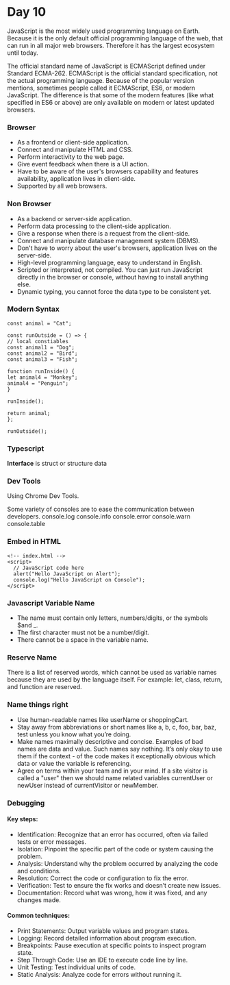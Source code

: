 # Day 10

JavaScript is the most widely used programming language on Earth. Because it is the only default official programming language of the web, that can run in all major web browsers. Therefore it has the largest ecosystem until today.

The official standard name of JavaScript is ECMAScript defined under Standard ECMA-262. ECMAScript is the official standard specification, not the actual programming language. Because of the popular version mentions, sometimes people called it ECMAScript, ES6, or modern JavaScript. The difference is that some of the modern features (like what specified in ES6 or above) are only available on modern or latest updated browsers.

### Browser

- As a frontend or client-side application.
- Connect and manipulate HTML and CSS.
- Perform interactivity to the web page.
- Give event feedback when there is a UI action.
- Have to be aware of the user's browsers capability and features availability, application lives in client-side.
- Supported by all web browsers.

### Non Browser

- As a backend or server-side application.
- Perform data processing to the client-side application.
- Give a response when there is a request from the client-side.
- Connect and manipulate database management system (DBMS).
- Don't have to worry about the user's browsers, application lives on the server-side.
- High-level programming language, easy to understand in English.
- Scripted or interpreted, not compiled. You can just run JavaScript directly in the browser or console, without having to install anything else.
- Dynamic typing, you cannot force the data type to be consistent yet.

### Modern Syntax

```
const animal = "Cat";

const runOutside = () => {
// local constiables
const animal1 = "Dog";
const animal2 = "Bird";
const animal3 = "Fish";

function runInside() {
let animal4 = "Monkey";
animal4 = "Penguin";
}

runInside();

return animal;
};

runOutside();
```

### Typescript

**Interface** is struct or structure data

### Dev Tools

Using Chrome Dev Tools.

Some variety of consoles are to ease the communication between developers.
console.log
console.info
console.error
console.warn
console.table

### Embed in HTML

```
<!-- index.html -->
<script>
  // JavaScript code here
  alert("Hello JavaScript on Alert");
  console.log("Hello JavaScript on Console");
</script>
```

### Javascript Variable Name

- The name must contain only letters, numbers/digits, or the symbols $and \_.
- The first character must not be a number/digit.
- There cannot be a space in the variable name.

### Reserve Name

There is a list of reserved words, which cannot be used as variable names because they are used by the language itself.
For example: let, class, return, and function are reserved.

### Name things right

- Use human-readable names like userName or shoppingCart.
- Stay away from abbreviations or short names like a, b, c, foo, bar, baz, test unless you know what you’re doing.
- Make names maximally descriptive and concise. Examples of bad names are data and value. Such names say nothing. It’s only okay to use them if the context - of the code makes it exceptionally obvious which data or value the variable is referencing.
- Agree on terms within your team and in your mind. If a site visitor is called a "user" then we should name related variables currentUser or newUser instead of currentVisitor or newMember.

### Debugging

#### Key steps:

- Identification: Recognize that an error has occurred, often via failed tests or error messages.
- Isolation: Pinpoint the specific part of the code or system causing the problem.
- Analysis: Understand why the problem occurred by analyzing the code and conditions.
- Resolution: Correct the code or configuration to fix the error.
- Verification: Test to ensure the fix works and doesn’t create new issues.
- Documentation: Record what was wrong, how it was fixed, and any changes made.

#### Common techniques:

- Print Statements: Output variable values and program states.
- Logging: Record detailed information about program execution.
- Breakpoints: Pause execution at specific points to inspect program state.
- Step Through Code: Use an IDE to execute code line by line.
- Unit Testing: Test individual units of code.
- Static Analysis: Analyze code for errors without running it.
